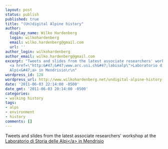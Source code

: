 ```yaml
---
layout: post
status: publish
published: true
title: "(Un)digital Alpine history"
author:
  display_name: Wilko Hardenberg
  login: wilkohardenberg
  email: wilko.hardenberg@gmail.com
  url: ''
author_login: wilkohardenberg
author_email: wilko.hardenberg@gmail.com
excerpt: "Tweets and slides from the latest associate researchers' workshop at the
  <a href=\"http:&#47;&#47;www.arc.usi.ch&#47;labisalp\">Laboratorio di Storia delle
  Alpi<&#47;a> in Mendrisio\r\n"
wordpress_id: 128
wordpress_url: http://www.wilkohardenberg.net/undigital-alpine-history-tweets-slides/
date: '2011-06-03 22:14:00 -0500'
date_gmt: '2011-06-03 20:14:00 -0500'
categories:
- walking history
tags:
- alps
- environment
- history
comments: []
---
```

<p>Tweets and slides from the latest associate researchers' workshop at the <a href="http:&#47;&#47;www.arc.usi.ch&#47;labisalp">Laboratorio di Storia delle Alpi<&#47;a> in Mendrisio<br />
<a id="more"></a><a id="more-128"></a><br />
<script src="http:&#47;&#47;storify.com&#47;wilkohardenberg&#47;labisalp-may-28-2011.js"><&#47;script><br />
<noscript>[<a href="http:&#47;&#47;storify.com&#47;wilkohardenberg&#47;labisalp-may-28-2011" target="blank">View the story "LabiSAlp Workshop - May 28, 2011" on Storify]<&#47;a><&#47;noscript></p>
<p>[<a href="http:&#47;&#47;storify.com&#47;wilkohardenberg&#47;labisalp-may-28-2011" target="blank">View the story "LabiSAlp Workshop - May 28, 2011" on Storify]<&#47;a></p>
<p>Since I was obviously unable to tweet my own talk, here are the slides (in Italian):</p>
<div><strong style="display: block; margin: 12px 0 4px;"><a title="LabiSAlp Workshop 28 May 2011" href="http:&#47;&#47;www.slideshare.net&#47;wilkohardenberg&#47;labisalp-workshop-28-may-2011">LabiSAlp Workshop 28 May 2011<&#47;a><&#47;strong> <iframe src="http:&#47;&#47;www.slideshare.net&#47;slideshow&#47;embed_code&#47;8200855" frameborder="0" marginwidth="0" marginheight="0" scrolling="no" width="425" height="355"><&#47;iframe></p>
<div style="padding: 5px 0 12px;">View more <a href="http:&#47;&#47;www.slideshare.net&#47;">presentations<&#47;a> from <a href="http:&#47;&#47;www.slideshare.net&#47;wilkohardenberg">Wilko von Hardenberg<&#47;a><&#47;div><br />
<&#47;div></p>
